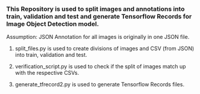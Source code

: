 ### **This Repository is used to split images and annotations into train, validation and test and generate Tensorflow Records for Image Object Detection model.**

Assumption: JSON Annotation for all images is originally in one JSON file.

1. split_files.py is used to create divisions of images and CSV (from JSON) into train, validation and test.

2. verification_script.py is used to check if the split of images match up with the respective CSVs.

3. generate_tfrecord2.py is used to generate Tensorflow Records files.